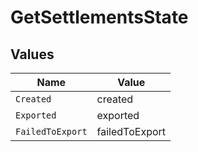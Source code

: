 # GetSettlementsState


## Values

| Name             | Value            |
| ---------------- | ---------------- |
| `Created`        | created          |
| `Exported`       | exported         |
| `FailedToExport` | failedToExport   |